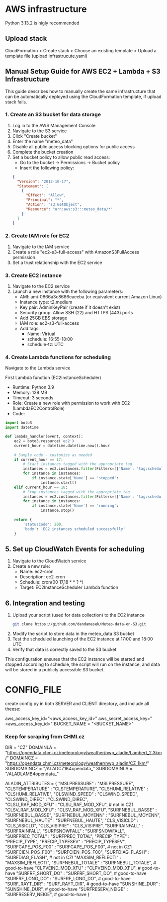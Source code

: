 # AWS infrastructure
Python 3.13.2 is higly recommended

## Upload stack
CloudFormation > Create stack > Choose an existing template > Upload a template file (upload infrastrucute.yaml)

 
## Manual Setup Guide for AWS EC2 + Lambda + S3 Infrastructure
This guide describes how to manually create the same infrastructure that can be automatically deployed using the CloudFormation template, if upload stack fails.

### 1. Create an S3 bucket for data storage

1. Log in to the AWS Management Console
2. Navigate to the S3 service
3. Click "Create bucket"
4. Enter the name "meteo_data"
5. Disable all public access blocking options for public access
6. Complete the bucket creation
7. Set a bucket policy to allow public read access:
   - Go to the bucket → Permissions → Bucket policy
   - Insert the following policy:
   ```json
   {
     "Version": "2012-10-17",
     "Statement": [
       {
         "Effect": "Allow",
         "Principal": "*",
         "Action": "s3:GetObject",
         "Resource": "arn:aws:s3:::meteo_data/*"
       }
     ]
   }
   ```

### 2. Create IAM role for EC2

1. Navigate to the IAM service
2. Create a role "ec2-s3-full-access" with AmazonS3FullAccess permission
3. Set a trust relationship with the EC2 service

### 3. Create EC2 instance

1. Navigate to the EC2 service
2. Launch a new instance with the following parameters:
   - AMI: ami-0866a3c8686eaeeba (or equivalent current Amazon Linux)
   - Instance type: t2.medium
   - Key pair: AdminKeyPair (create if it doesn't exist)
   - Security group: Allow SSH (22) and HTTPS (443) ports
   - Add 25GB EBS storage
   - IAM role: ec2-s3-full-access
   - Add tags:
     - Name: Virtual
     - schedule: 16:55-18:00
     - schedule-tz: UTC

### 4. Create Lambda functions for scheduling

Navigate to the Lambda service


First Lambda function (EC2InstanceScheduler)
- Runtime: Python 3.9
- Memory: 128 MB
- Timeout: 3 seconds
- Role: Create a new role with permission to work with EC2 (LambdaEC2ControlRole)
- Code:
```python
import boto3
import datetime

def lambda_handler(event, context):
    ec2 = boto3.resource('ec2')
    current_hour = datetime.datetime.now().hour
    
    # Sample code - customize as needed
    if current_hour == 17:
        # Start instances tagged with the appropriate tag
        instances = ec2.instances.filter(Filters=[{'Name': 'tag:schedule', 'Values': ['*16:55-18:00*']}])
        for instance in instances:
            if instance.state['Name'] == 'stopped':
                instance.start()
    elif current_hour == 18:
        # Stop instances tagged with the appropriate tag
        instances = ec2.instances.filter(Filters=[{'Name': 'tag:schedule', 'Values': ['*16:55-18:00*']}])
        for instance in instances:
            if instance.state['Name'] == 'running':
                instance.stop()
                
    return {
        'statusCode': 200,
        'body': 'EC2 instances scheduled successfully'
    }
```

## 5. Set up CloudWatch Events for scheduling

1. Navigate to the CloudWatch service
2. Create a new rule:
   - Name: ec2-cron
   - Description: ec2-cron
   - Schedule: cron(00 17,18 * * ? *)
   - Target: EC2InstanceScheduler Lambda function

## 6. Integration and testing

1. Upload your script (used for data collection) to the EC2 instance
    ```bash
    git clone https://github.com/dandamasek/Meteo-data-on-S3.git
    ```
2. Modify the script to store data in the meteo_data S3 bucket
3. Test the scheduled launching of the EC2 instance at 17:00 and 18:00 UTC
4. Verify that data is correctly saved to the S3 bucket

This configuration ensures that the EC2 instance will be started and stopped according to schedule, the script will run on the instance, and data will be stored in a publicly accessible S3 bucket.


# CONFIG_FILE
create config.py in both SERVER and CLIENT directory, and include all theese:

aws_access_key_id="<aws_access_key_id>"
aws_secret_access_key="<aws_access_key_id>"
BUCKET_NAME = "<BUCKET_NAME>"

### Keep for scraping from CHMI.cz
DIR = "CZ"
DOMAINLA = "https://opendata.chmi.cz/meteorology/weather/nwp_aladin/Lambert_2.3km/"
DOMAINCZ = "https://opendata.chmi.cz/meteorology/weather/nwp_aladin/CZ_1km/"
SUBDOMAINCZ = "/ALADCZ1K4opendata_"
SUBDOMAINLA = "/ALADLAMB4opendata_"

ALADIN_ATTRIBUTES = {
"MSLPRESSURE" : "MSLPRESSURE",
"CLSTEMPERATURE" : "CLSTEMPERATURE", 
"CLSHUMI_RELATIVE" : "CLSHUMI_RELATIVE",
"CLSWIND_SPEED" : "CLSWIND_SPEED",
"CLSWIND_DIREC" : "CLSWIND_DIREC",           
"CLSU_RAF_MOD_XFU" : "CLSU_RAF_MOD_XFU",    # not in CZ1
"CLSV_RAF_MOD_XFU" : "CLSV_RAF_MOD_XFU",
"SURFNEBUL_BASSE" : "SURFNEBUL_BASSE",
"SURFNEBUL_MOYENN" : "SURFNEBUL_MOYENN",
"SURFNEBUL_HAUTE" : "SURFNEBUL_HAUTE",
"CLS_VISICLD" : "CLS_VISICLD",
"CLS_VISIPRE" : "CLS_VISIPRE",
"SURFRAINFALL" : "SURFRAINFALL",
"SURFSNOWFALL" : "SURFSNOWFALL",
"SURFPREC_TOTAL" : "SURFPREC_TOTAL",
"PRECIP_TYPE" : "PRECIP_TYPE",
"PRECIP_TYPESEV" : "PRECIP_TYPESEV",
"SURFCAPE_POS_F00" : "SURFCAPE_POS_F00",     # not in CZ1
"SURFCIEN_POS_F00" : "SURFCIEN_POS_F00",
"SURFDIAG_FLASH" : "SURFDIAG_FLASH",         # not in CZ!
"MAXSIM_REFLECTI" : "MAXSIM_REFLECTI",
"SURFNEBUL_TOTALE" : "SURFNEBUL_TOTALE",     # good-to-have
"CLPVEIND_MOD_XFU" : "CLPVEIND_MOD_XFU",     # good-to-have
"SURFRF_SHORT_DO" : "SURFRF_SHORT_DO",       # good-to-have
"SURFRF_LONG_DO" : "SURFRF_LONG_DO",         # good-to-have
"SURF_RAYT_DIR" : "SURF_RAYT_DIR",           # good-to-have
"SUNSHINE_DUR" : "SUNSHINE_DUR",             # good-to-have
"SURFRESERV_NEIGE" : "SURFRESERV_NEIGE",     # good-to-have
}
